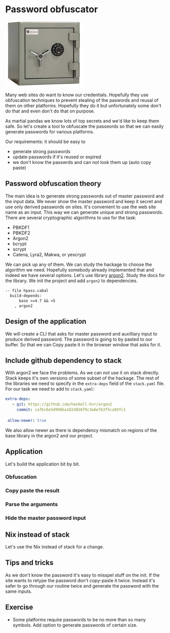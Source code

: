 # Password obfuscator

![Safe pic](https://github.com/anton-k/haskell-wushu-panda/blob/main/img/password-obfuscator.jpg)

Many web sites do want to know our credentials. Hopefully they use
obfuscation techniques to prevent stealing of the paswords and reusal of them
on other platforms. Hopefully they do it but unfortunately some don't do that
and even don't do that on purpose. 

As martial pandas we know lots of top secrets and we'd like to keep them safe.
So let's create a tool to obfuscate the passeords so that we can easily
generate passwords for various platforms. 

Our requirements: it should be easy to 
* generate strong passwords 
* update passwords if it's reused or expired
* we don't know the passwrds and can not look them up (auto copy paste)

## Password obfuscation theory

The main idea is to generate strong passwords out of master password and the input data.
We never show the master password and keep it secret and use only derived passwords on sites.
It's convenient to use the web site name as an input. This way we can generate unique 
and strong passwords. There are several cryptographic algorithms to use for the task:

* PBKDF1
* PBKDF2
* Argon2
* bcrypt
* scrypt
* Catena, Lyra2, Makwa, or yescrypt

We can pick up any of them. We can study the hackage to choose the algorithm we need.
Hopefully somebody already implemented that and indeed we have several options.
Let's use library [argon2](https://hackage.haskell.org/package/argon2).
Study the docs for the library.
We init the project and add `argon2` to dependencies.

```
-- file hpass.cabal
  build-depends:
      base >=4.7 && <5
    , argon2
```

## Design of the application

We will create a CLI that asks for master password and auxilliary input
to produce derived password. The password is going to by pasted to our buffer.
So that we can Copy paste it in the browser window that asks for it.

## Include github dependency to stack

With argon2 we face the problems. As we can not use it on stack directly.
Stack keeps it's own versions of some subset of the hackage. The rest of the libraries
we need to specify in the `extra-deps` field of the `stack.yaml` file.
For our task we need to add to `stack.yaml`:

```yaml
extra-deps:
   - git: https://github.com/haskell-hvr/argon2
     commit: cafbc6e5d998ba182d92879c3a6e7b3f5ca93fc1

 allow-newer: true
```

We also allow newer as there is dependency mismatch on regions of the base library in the argon2
and our project.

## Application

Let's build the application bit by bit.

### Obfuscation

### Copy paste the result

### Parse the arguments

### Hide the master password input

## Nix instead of stack

Let's use the Nix instead of stack for a change. 

## Tips and tricks

As we don't know the password it's easy to misspel stuff on the init. 
If the site wants to retype the password don't copy-paste it twice. Instead
it's safer to go through our routine twice and generate the password with the same inputs.

## Exercise

* Some platforms require passwords to be no more than so many symbols.
    Add option to generate passwords of certain size.


